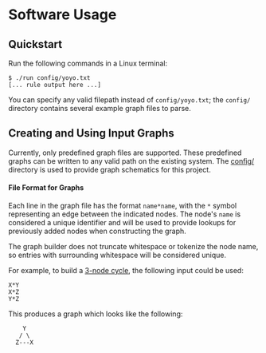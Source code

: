 # Software Usage

## Quickstart

Run the following commands in a Linux terminal:

```console
$ ./run config/yoyo.txt
[... rule output here ...]
```

You can specify any valid filepath instead of `config/yoyo.txt`; the 
`config/` directory contains several example graph files to parse.

## Creating and Using Input Graphs

Currently, only predefined graph files are supported. These predefined 
graphs can be written to any valid path on the existing system. The 
[config/](./config) directory is used to provide graph schematics for 
this project.

#### File Format for Graphs

Each line in the graph file has the format `name*name`, with the `*` 
symbol representing an edge between the indicated nodes. The node's `name` 
is considered a unique identifier and will be used to provide lookups 
for previously added nodes when constructing the graph. 

The graph 
builder does not truncate whitespace or tokenize the node name, so 
entries with surrounding whitespace will be considered unique.

For example, to build a [3-node cycle](./config/cycleThree.txt), the 
following input could be used:

```
X*Y
X*Z
Y*Z
```

This produces a graph which looks like the following:

```
    Y
   / \
  Z---X
```
